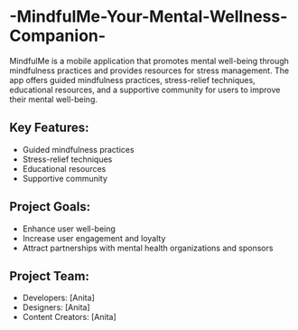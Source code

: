 # -MindfulMe-Your-Mental-Wellness-Companion-

MindfulMe is a mobile application that promotes mental well-being through mindfulness practices and provides resources for stress management. The app offers guided mindfulness practices, stress-relief techniques, educational resources, and a supportive community for users to improve their mental well-being.

## Key Features:
- Guided mindfulness practices
- Stress-relief techniques
- Educational resources
- Supportive community

## Project Goals:
- Enhance user well-being
- Increase user engagement and loyalty
- Attract partnerships with mental health organizations and sponsors

## Project Team:
- Developers: [Anita]
- Designers: [Anita]
- Content Creators: [Anita]


